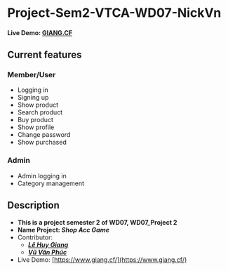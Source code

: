 # Project-Sem2-VTCA-WD07-NickVn
#### Live Demo: [GIANG.CF](https://www.giang.cf/)
## Current features
### Member/User
* Logging in
* Signing up
* Show product
* Search product
* Buy product
* Show profile
* Change password
* Show purchased

### Admin
* Admin logging in
* Category management

## Description
* **This is a project semester 2 of WD07, WD07_Project 2**
* **Name Project: _Shop Acc Game_**
* Contributor:
  * **_[Lê Huy Giang](https://github.com/lehuygiang28)_**
  * **_[Vũ Văn Phúc](https://github.com/Phuc9x)_**
* Live Demo: [https://www.giang.cf/](https://www.giang.cf/)
